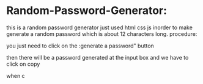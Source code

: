 # Random-Password-Generator:
this is a random password generator 
just used html css js inorder to make generate a random password which is about 12 characters long.
procedure:

you just need to click on the :generate a password" button

then there will be a password generated at the input box and we have to click on copy

when c

